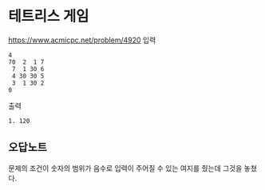 # 테트리스 게임
https://www.acmicpc.net/problem/4920
입력
```text
4 
70  2  1 7
 7  1 30 6 
 4 30 30 5 
 3  1 30 2 
0
```
출력
```text
1. 120
```

## 오답노트
문제의 조건이 숫자의 범위가 음수로 입력이 주어질 수 있는 여지를 줬는데 그것을 놓쳤다.